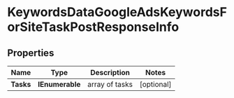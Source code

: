 # KeywordsDataGoogleAdsKeywordsForSiteTaskPostResponseInfo


## Properties

| Name | Type | Description | Notes |
|------------ | ------------- | ------------- | -------------|
**Tasks** | **IEnumerable<KeywordsDataGoogleAdsKeywordsForSiteTaskPostTaskInfo>** | array of tasks |[optional]|